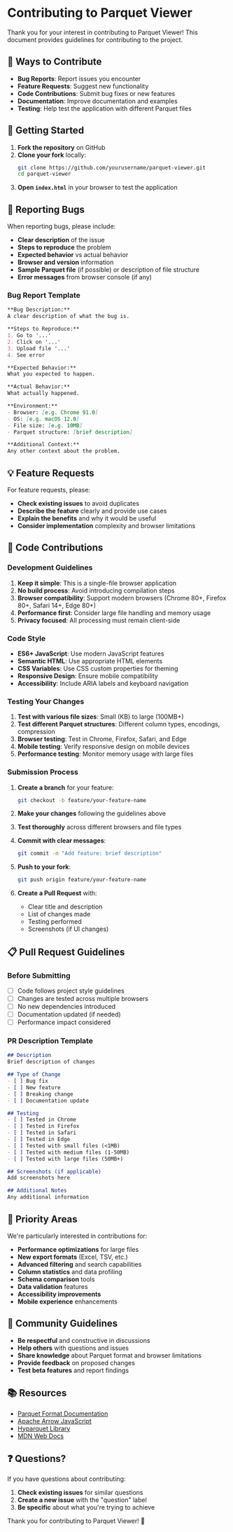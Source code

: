 # Contributing to Parquet Viewer

Thank you for your interest in contributing to Parquet Viewer! This document provides guidelines for contributing to the project.

## 🌟 Ways to Contribute

- **Bug Reports**: Report issues you encounter
- **Feature Requests**: Suggest new functionality
- **Code Contributions**: Submit bug fixes or new features
- **Documentation**: Improve documentation and examples
- **Testing**: Help test the application with different Parquet files

## 🚀 Getting Started

1. **Fork the repository** on GitHub
2. **Clone your fork** locally:
   ```bash
   git clone https://github.com/yourusername/parquet-viewer.git
   cd parquet-viewer
   ```
3. **Open `index.html`** in your browser to test the application

## 🐛 Reporting Bugs

When reporting bugs, please include:

- **Clear description** of the issue
- **Steps to reproduce** the problem
- **Expected behavior** vs actual behavior
- **Browser and version** information
- **Sample Parquet file** (if possible) or description of file structure
- **Error messages** from browser console (if any)

### Bug Report Template

```markdown
**Bug Description:**
A clear description of what the bug is.

**Steps to Reproduce:**
1. Go to '...'
2. Click on '...'
3. Upload file '...'
4. See error

**Expected Behavior:**
What you expected to happen.

**Actual Behavior:**
What actually happened.

**Environment:**
- Browser: [e.g. Chrome 91.0]
- OS: [e.g. macOS 12.0]
- File size: [e.g. 10MB]
- Parquet structure: [brief description]

**Additional Context:**
Any other context about the problem.
```

## 💡 Feature Requests

For feature requests, please:

- **Check existing issues** to avoid duplicates
- **Describe the feature** clearly and provide use cases
- **Explain the benefits** and why it would be useful
- **Consider implementation** complexity and browser limitations

## 🔧 Code Contributions

### Development Guidelines

1. **Keep it simple**: This is a single-file browser application
2. **No build process**: Avoid introducing compilation steps
3. **Browser compatibility**: Support modern browsers (Chrome 80+, Firefox 80+, Safari 14+, Edge 80+)
4. **Performance first**: Consider large file handling and memory usage
5. **Privacy focused**: All processing must remain client-side

### Code Style

- **ES6+ JavaScript**: Use modern JavaScript features
- **Semantic HTML**: Use appropriate HTML elements
- **CSS Variables**: Use CSS custom properties for theming
- **Responsive Design**: Ensure mobile compatibility
- **Accessibility**: Include ARIA labels and keyboard navigation

### Testing Your Changes

1. **Test with various file sizes**: Small (KB) to large (100MB+)
2. **Test different Parquet structures**: Different column types, encodings, compression
3. **Browser testing**: Test in Chrome, Firefox, Safari, and Edge
4. **Mobile testing**: Verify responsive design on mobile devices
5. **Performance testing**: Monitor memory usage with large files

### Submission Process

1. **Create a branch** for your feature:
   ```bash
   git checkout -b feature/your-feature-name
   ```

2. **Make your changes** following the guidelines above

3. **Test thoroughly** across different browsers and file types

4. **Commit with clear messages**:
   ```bash
   git commit -m "Add feature: brief description"
   ```

5. **Push to your fork**:
   ```bash
   git push origin feature/your-feature-name
   ```

6. **Create a Pull Request** with:
   - Clear title and description
   - List of changes made
   - Testing performed
   - Screenshots (if UI changes)

## 📋 Pull Request Guidelines

### Before Submitting

- [ ] Code follows project style guidelines
- [ ] Changes are tested across multiple browsers
- [ ] No new dependencies introduced
- [ ] Documentation updated (if needed)
- [ ] Performance impact considered

### PR Description Template

```markdown
## Description
Brief description of changes

## Type of Change
- [ ] Bug fix
- [ ] New feature
- [ ] Breaking change
- [ ] Documentation update

## Testing
- [ ] Tested in Chrome
- [ ] Tested in Firefox
- [ ] Tested in Safari
- [ ] Tested in Edge
- [ ] Tested with small files (<1MB)
- [ ] Tested with medium files (1-50MB)
- [ ] Tested with large files (50MB+)

## Screenshots (if applicable)
Add screenshots here

## Additional Notes
Any additional information
```

## 🎯 Priority Areas

We're particularly interested in contributions for:

- **Performance optimizations** for large files
- **New export formats** (Excel, TSV, etc.)
- **Advanced filtering** and search capabilities
- **Column statistics** and data profiling
- **Schema comparison** tools
- **Data validation** features
- **Accessibility improvements**
- **Mobile experience** enhancements

## 🤝 Community Guidelines

- **Be respectful** and constructive in discussions
- **Help others** with questions and issues
- **Share knowledge** about Parquet format and browser limitations
- **Provide feedback** on proposed changes
- **Test beta features** and report findings

## 📚 Resources

- [Parquet Format Documentation](https://parquet.apache.org/docs/)
- [Apache Arrow JavaScript](https://arrow.apache.org/docs/js/)
- [Hyparquet Library](https://github.com/hyparam/hyparquet)
- [MDN Web Docs](https://developer.mozilla.org/en-US/)

## ❓ Questions?

If you have questions about contributing:

1. **Check existing issues** for similar questions
2. **Create a new issue** with the "question" label
3. **Be specific** about what you're trying to achieve

Thank you for contributing to Parquet Viewer! 🎉